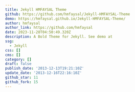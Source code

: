 ```yaml
---
title: Jekyll HMFAYSAL Theme
github: https://github.com/hmfaysal/Jekyll-HMFAYSAL-Theme
demo: https://hmfaysal.github.io/Jekyll-HMFAYSAL-Theme/
author: hmfaysal
author_link: https://github.com/hmfaysal
date: 2023-11-28T04:50:49.320Z
description: A Bold Theme for Jekyll. See demo at
ssg:
  - Jekyll
css: []
cms: []
category: []
draft: false
publish_date: '2013-12-13T19:21:10Z'
update_date: '2013-12-16T22:16:10Z'
github_star: 11
github_fork: 15
---
```

